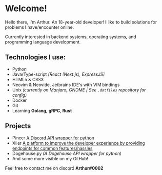 # Welcome!

Hello there, I'm Arthur. An 18-year-old developer!
I like to build solutions for problems I have/encounter online.

Currently interested in backend systems, operating systems, and programming
language development.

## Technologies I use:

- Python
- Java/Type-script _[React (Next.js), ExpressJS]_
- HTML5 & CSS3
- Neovim & Neovide, Jetbrains IDE's with VIM bindings
- Unix _(currently on Manjaro, GNOME | See `.dotfiles` repository for config)_
- Docker
- Git
- Learning **Golang**, **gRPC**, **Rust**

## Projects

- Pincer [A Discord API wrapper for python](https://pincer.dev)
- Xiler [A platform to improve the developer experience by providing endpoints for common features/hassles](https://xiler.net)
- Dogehouse.py _(A Dogehouse API wrapper for python)_
- And some more visible on my GitHub!

Feel free to contact me on discord **Arthur#0002**
